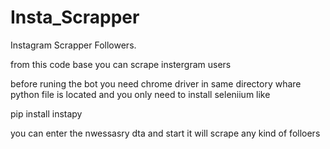 # Insta_Scrapper
Instagram Scrapper Followers.

from this code base you can scrape instergram users

before runing the bot you need chrome driver in same directory whare python file is located and you only need to install seleniium like

pip install instapy

you can enter the nwessasry dta and start it will scrape any kind of folloers
